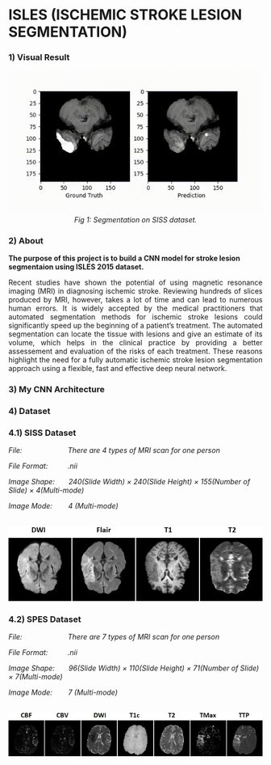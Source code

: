 # ISLES (ISCHEMIC STROKE LESION SEGMENTATION)

### 1) Visual Result
<div align="center">
 <img src="./assets/result.fig.gif">
 <br>
 <em align="center">Fig 1: Segmentation on SISS dataset.</em>
</div>

### 2) About
**The purpose of this project is to build a CNN model for stroke lesion segmentaion using ISLES 2015 dataset.**
<p align="justify">Recent studies have shown the potential of using magnetic resonance imaging (MRI) in diagnosing ischemic stroke. Reviewing hundreds of slices produced by MRI, however, takes a lot of time and can lead to numerous human errors. It is widely accepted by the medical practitioners that automated segmentation methods for ischemic stroke lesions could significantly speed up the beginning of a patient’s treatment. The automated segmentation can locate the tissue with lesions and give an estimate of its volume, which helps in the clinical practice by providing a better assessement and evaluation of the risks of each treatment. These reasons highlight the need for a fully automatic ischemic stroke lesion segmentation approach using a flexible, fast and effective deep neural network.</p>

### 3) My CNN Architecture

### 4) Dataset
### 4.1) SISS Dataset

*File:&nbsp;&nbsp;&nbsp;&nbsp;&nbsp;&nbsp;&nbsp;&nbsp;&nbsp;&nbsp;&nbsp;&nbsp;&nbsp;&nbsp;&nbsp;&nbsp;&nbsp;&nbsp;&nbsp;
&nbsp;&nbsp;&nbsp;There are 4 types of MRI scan for one person*

*File Format:&nbsp;&nbsp;&nbsp;&nbsp;&nbsp;&nbsp;&nbsp;&nbsp;&nbsp;
.nii*

*Image Shape:&nbsp;&nbsp;&nbsp;&nbsp;&nbsp;&nbsp;
240(Slide Width) × 240(Slide Height) × 155(Number of Slide) × 4(Multi-mode)*

*Image Mode:&nbsp;&nbsp;&nbsp;&nbsp;&nbsp;&nbsp;&nbsp;
4 (Multi-mode)*

<br>
<div align="center">
  <img src="./assets/siss.jpg">
</div>


### 4.2) SPES Dataset

*File:&nbsp;&nbsp;&nbsp;&nbsp;&nbsp;&nbsp;&nbsp;&nbsp;&nbsp;&nbsp;&nbsp;&nbsp;&nbsp;&nbsp;&nbsp;&nbsp;&nbsp;&nbsp;&nbsp;
&nbsp;&nbsp;&nbsp;There are 7 types of MRI scan for one person*

*File Format:&nbsp;&nbsp;&nbsp;&nbsp;&nbsp;&nbsp;&nbsp;&nbsp;&nbsp;
.nii*

*Image Shape:&nbsp;&nbsp;&nbsp;&nbsp;&nbsp;&nbsp;
96(Slide Width) × 110(Slide Height) × 71(Number of Slide) × 7(Multi-mode)*

*Image Mode:&nbsp;&nbsp;&nbsp;&nbsp;&nbsp;&nbsp;&nbsp;
7 (Multi-mode)*

<br>
<div align="center">
  <img src="./assets/spes.jpg">
</div>


